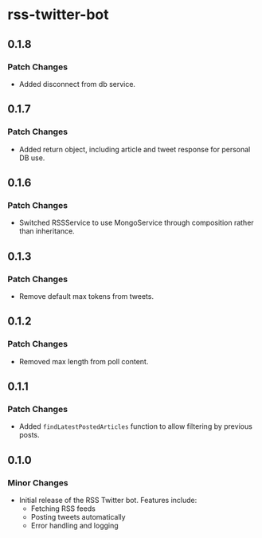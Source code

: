 # rss-twitter-bot

## 0.1.8

### Patch Changes

- Added disconnect from db service.

## 0.1.7

### Patch Changes

- Added return object, including article and tweet response for personal DB use.

## 0.1.6

### Patch Changes

- Switched RSSService to use MongoService through composition rather than inheritance.

## 0.1.3

### Patch Changes

- Remove default max tokens from tweets.

## 0.1.2

### Patch Changes

- Removed max length from poll content.

## 0.1.1

### Patch Changes

- Added `findLatestPostedArticles` function to allow filtering by previous posts.

## 0.1.0

### Minor Changes

- Initial release of the RSS Twitter bot. Features include:
  - Fetching RSS feeds
  - Posting tweets automatically
  - Error handling and logging
